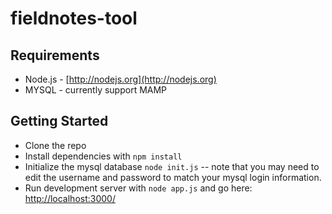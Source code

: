 # fieldnotes-tool



## Requirements

* Node.js - [http://nodejs.org](http://nodejs.org)
* MYSQL - currently support MAMP



## Getting Started

* Clone the repo
* Install dependencies with `npm install`
* Initialize the mysql database `node init.js` -- note that you may need to edit the username and password to match your mysql login information. 
* Run development server with `node app.js` and go here:
[http://localhost:3000/](http://localhost:3000/)